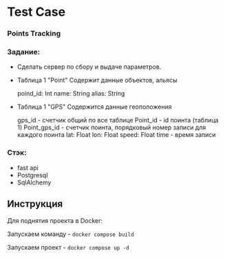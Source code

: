 # Test Case

### Points Tracking


### Задание:

- Сделать сервер по сбору и выдаче параметров.

- Таблица 1  "Point"
  Содержит данные объектов, альясы

  poind_id: Int
  name: String
  alias: String


- Таблица 1 "GPS"
  Содержится данные геоположения
 
  gps_id - счетчик общий по все таблице
  Point_id  - id поинта (таблица 1)
  Point_gps_id - счетчик поинта, порядковый номер записи для каждого поинта
  lat: Float
  lon: Float
  speed: Float
  time - время записи



### Стэк:

- fast api
- Postgresql 
- SqlAlchemy

## Инструкция

Для поднятия проекта в Docker:

Запускаем команду  -  `docker compose build`

Запускаем проект  -  `docker compose up -d`
